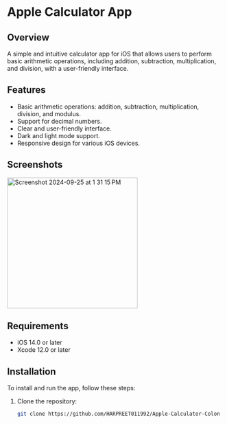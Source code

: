 # Apple Calculator App

## Overview
A simple and intuitive calculator app for iOS that allows users to perform basic arithmetic operations, including addition, subtraction, multiplication, and division, with a user-friendly interface.

## Features
- Basic arithmetic operations: addition, subtraction, multiplication, division, and modulus.
- Support for decimal numbers.
- Clear and user-friendly interface.
- Dark and light mode support.
- Responsive design for various iOS devices.

## Screenshots
<img width="304" alt="Screenshot 2024-09-25 at 1 31 15 PM" src="https://github.com/user-attachments/assets/7e5cb45e-4a56-4fbd-85f8-bee939f55ae9">


## Requirements
- iOS 14.0 or later
- Xcode 12.0 or later

## Installation
To install and run the app, follow these steps:

1. Clone the repository:
   ```bash
   git clone https://github.com/HARPREET011992/Apple-Calculator-Colon
